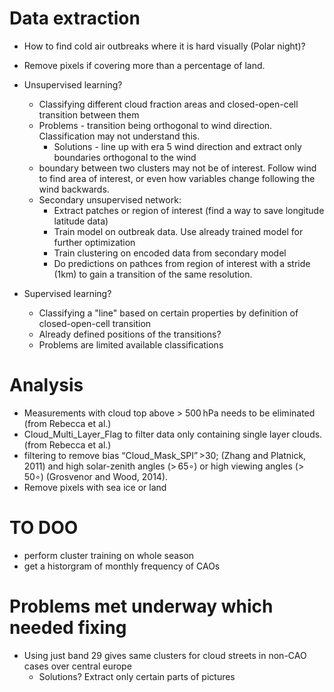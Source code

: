 # Data extraction

- How to find cold air outbreaks where it is hard visually (Polar night)?
- Remove pixels if covering more than a percentage of land. 
- Unsupervised learning?
  - Classifying different cloud fraction areas and closed-open-cell transition between them
  - Problems - transition being orthogonal to wind direction. Classification may not understand this.
    - Solutions - line up with era 5 wind direction and extract only boundaries orthogonal to the wind
  - boundary between two clusters may not be of interest. Follow wind to find area of interest, or even how variables change following the wind backwards. 
  - Secondary unsupervised network:
    - Extract patches or region of interest (find a way to save longitude latitude data)
    - Train model on outbreak data. Use already trained model for further optimization
    - Train clustering on encoded data from secondary model
    - Do predictions on pathces from region of interest with a stride (1km) to gain a transition of the same resolution. 

- Supervised learning?
  - Classifying a "line" based on certain properties by definition of closed-open-cell transition
  - Already defined positions of the transitions?
  - Problems are limited available classifications

# Analysis

- Measurements with cloud top above > 500 hPa needs to be eliminated (from Rebecca et al.)
- Cloud_Multi_Layer_Flag to filter data only containing single layer clouds. (from Rebecca et al.)
- filtering to remove bias “Cloud_Mask_SPI” >30; (Zhang and Platnick, 2011) and high solar-zenith angles (> 65∘) or high viewing angles (> 50∘) (Grosvenor and Wood, 2014).
- Remove pixels with sea ice or land 



# TO DOO
- perform cluster training on whole season 
- get a historgram of monthly frequency of CAOs 


# Problems met underway which needed fixing
- Using just band 29 gives same clusters for cloud streets in non-CAO cases over central europe 
  - Solutions? Extract only certain parts of pictures 
